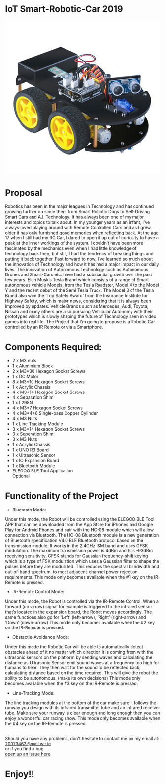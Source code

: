# IoT Smart-Robotic-Car 2019


<img src="IMG/SmartCarV3-0.jpg" width="500">

# Proposal
Robotics has been in the major leagues in Technology and has continued growing further on since then, from Smart Robotic Dogs to Self-Driving Smart Cars and A.I. Technology. It has always been one of my major interests and topics to talk about. In my younger years as an infant, I’ve always loved playing around with Remote Controlled Cars and as I grew older it has only furnished good memories when reflecting back. At the age 17 when I still had my RC Car, I dared to open it up out of curiosity to have a peak at the inner workings of the system. I couldn’t have been more fascinated by the mechanics even when I had little knowledge of technology back then, but still, I had the tendency of breaking things and putting it back together. Fast forward to now, I’ve learned so much about the innovation of Technology and how it has had a major impact in our daily lives. The innovation of Autonomous Technology such as Autonomous Drones and Smart-Cars etc. have had a substantial growth over the past few years. Elon Musk’s Tesla Brand which consists of a range of Smart autonomous vehicle Models, from the Tesla Roadster, Model X to the Model Y and the recent debut of the Semi Tesla Truck. The Model 3 of the Tesla Brand also won the ‘Top Safety Award’ from the Insurance Institute for Highway Safety, which is major news, considering that it is always been improved by updates. Vehicle Brands such as Mercedes, Audi, Toyota, Nissan and many others are also pursuing Vehicular Autonomy with their prototypes which is slowly shaping the future of Technology seen in video games into real life.
The Project that I'm going to propose is a Robotic Car controlled by an IR Remote or via a Smartphone.

# Components Required:
- 2 x M3 nuts
- 1 x Aluminium Block
- 2 x M3*30 Hexagon Socket Screws
- 1 x DC Motor
- 8 x M3*10 Hexagon Socket Screws
- 1 x Acrylic Chassis
- 4 x M3*14 Hexagon Socket Screws
- 4 x Separation Shim
- 1 x L298N
- 4 x M3*7 Hexagon Socket Screws 
- 4 x M3*4+6 Single-pass Copper Cylinder
- 4 x M3 Nuts
- 1 x Line Tracking Module
- 3 x M3*14 Hexagon Socket Screws
- 3 x Seperation Shim
- 3 x M3 Nuts
- 1 x Acrylic Chassis
- 1 x UNO R3 Board
- 1 x Ultrasonic Sensor 
- 1 x IO Expansion Board
- 1 x Bluetooth Module
-	ELEGOO BLE Tool Application <br> Optional <br>





# Functionality of the Project
- Bluetooth Mode: 

Under this mode, the Robot will be controlled using the ELEGOO BLE Tool APP that can be downloaded from the App Store for iPhones and Google Play for Android Phones and pair with the HC-08 module which will allow connection via Bluetooth. The HC-08 Bluetooth module is a new generation of Bluetooth specification V4.0 BLE Bluetooth protocol based on the transmission module. It works in the 2.4GHz ISM band and uses GFSK modulation. The maximum transmission power is 4dBm and has -93dBm receiving sensitivity. GFSK stands for Gaussian frequency-shift keying which is a type of FSK modulation which uses a Gaussian filter to shape the pulses before they are modulated. This reduces the spectral bandwidth and out-of-band spectrum, to meet adjacent-channel power rejection requirements. This mode only becomes available when the #1 key on the IR-Remote is pressed.


- IR-Remote Control Mode:

Under this mode, the Robot is controlled via the IR-Remote Control. When a forward (up-arrow) signal for example is triggered to the infrared sensor that’s located in the expansion board, the Robot moves accordingly. The same functions also go for ‘Left’ (left-arrow), ‘Right’ (right-arrow) and ‘Down’ (down-arrow) This mode only becomes available when the #2 key on the IR-Remote is pressed. 


- Obstactle-Avoidance Mode: 

Under this mode the Robotic Car will be able to automatically detect obstacles ahead of it no matter which direction it is coming from with the ultrasonic sensors on the platform by sending waves and calculating the distance as Ultrasonic Sensor emit sound waves at a frequency too high for humans to hear. They then wait for the sound to be reflected back, calculating distance based on the time required. This will give the robot the ability to be autonomous. (make its own decisions) This mode only becomes available when the #3 key on the IR-Remote is pressed. 


- Line-Tracking Mode: 

The line tracking modules at the bottom of the car make sure it follows the runway you design with its infrared transmitter tube and an infrared receiver tube. Make sure your runway is clear enough and long enough then you can enjoy a wonderful car racing show. This mode only becomes available when the #4 key on the IR-Remote is pressed.
  





<br> Should you have any problems, don't hesitate to contact me on my email at:</br> [20079462@mail.wit.ie](mailto:20079462@mail.wit.ie)
<br>or if you find a bug </br>[open up an issue here](https://github.com/robertsolomon97/Smart-Robotic-Car/issues)


# Enjoy!!
